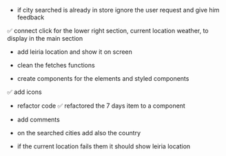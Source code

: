  - if city searched is already in store ignore the user request and give him feedback

 ✅ connect click for the lower right section, current location weather, to display in the main section

 - add leiria location and show it on screen

 - clean the fetches functions

 - create components for the elements and styled components

 ✅ add icons 

 - refactor code 
    ✅ refactored the 7 days item to a component

 - add comments 

 - on the searched cities add also the country

- if the current location fails them it should show leiria location
